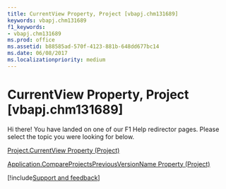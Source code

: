 ```yaml
---
title: CurrentView Property, Project [vbapj.chm131689]
keywords: vbapj.chm131689
f1_keywords:
- vbapj.chm131689
ms.prod: office
ms.assetid: b88585ad-570f-4123-881b-648dd677bc14
ms.date: 06/08/2017
ms.localizationpriority: medium
---
```



# CurrentView Property, Project [vbapj.chm131689]

Hi there! You have landed on one of our F1 Help redirector pages. Please select the topic you were looking for below.

[Project.CurrentView Property (Project)](https://msdn.microsoft.com/library/002fc584-511e-0554-65f0-65dfd6b3dccb%28Office.15%29.aspx)

[Application.CompareProjectsPreviousVersionName Property (Project)](https://msdn.microsoft.com/library/205c43cc-1dbf-d8ef-5dea-90087d7820ed%28Office.15%29.aspx)

[!include[Support and feedback](~/includes/feedback-boilerplate.md)]